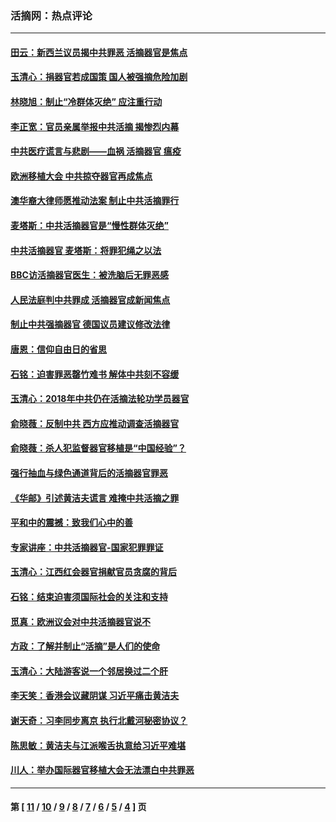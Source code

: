 ### 活摘网：热点评论
---
#### [田云：新西兰议员揭中共罪恶 活摘器官是焦点](../../pages/nf5879/n13070629.md?07290430) 
#### [玉清心：捐器官若成国策 国人被强摘危险加剧](../../pages/nf5879/n12802713.md?07290430) 
#### [林晓旭：制止“冷群体灭绝” 应注重行动](../../pages/nf5879/n12779736.md?07290430) 
#### [李正宽：官员亲属举报中共活摘 揭惨烈内幕](../../pages/nf5879/n12684490.md?07290430) 
#### [中共医疗谎言与悲剧——血祸 活摘器官 瘟疫](../../pages/nf5879/n12372103.md?07290430) 
#### [欧洲移植大会 中共掠夺器官再成焦点](../../pages/nf5879/n11538883.md?07290430) 
#### [澳华裔大律师愿推动法案 制止中共活摘罪行](../../pages/nf5879/n11377039.md?07290430) 
#### [麦塔斯：中共活摘器官是“慢性群体灭绝”](../../pages/nf5879/n11350529.md?07290430) 
#### [中共活摘器官 麦塔斯：将罪犯绳之以法](../../pages/nf5879/n11347973.md?07290430) 
#### [BBC访活摘器官医生：被洗脑后无罪恶感](../../pages/nf5879/n11335935.md?07290430) 
#### [人民法庭判中共罪成 活摘器官成新闻焦点](../../pages/nf5879/n11331578.md?07290430) 
#### [制止中共强摘器官 德国议员建议修改法律](../../pages/nf5879/n11249451.md?07290430) 
#### [唐恩：信仰自由日的省思](../../pages/nf5879/n11003525.md?07290430) 
#### [石铭：迫害罪恶罄竹难书  解体中共刻不容缓](../../pages/nf5879/n10942855.md?07290430) 
#### [玉清心：2018年中共仍在活摘法轮功学员器官](../../pages/nf5879/n10914646.md?07290430) 
#### [俞晓薇：反制中共 西方应推动调查活摘器官](../../pages/nf5879/n10794671.md?07290430) 
#### [俞晓薇：杀人犯监督器官移植是“中国经验”？](../../pages/nf5879/n10466427.md?07290430) 
#### [强行抽血与绿色通道背后的活摘器官罪恶](../../pages/nf5879/n10004708.md?07290430) 
#### [《华邮》引述黄洁夫谎言 难掩中共活摘之罪](../../pages/nf5879/n9642309.md?07290430) 
#### [平和中的震撼：致我们心中的善](../../pages/nf5879/n9021123.md?07290430) 
#### [专家讲座：中共活摘器官-国家犯罪罪证](../../pages/nf5879/n8828153.md?07290430) 
#### [玉清心：江西红会器官捐献官员贪腐的背后](../../pages/nf5879/n8522122.md?07290430) 
#### [石铭：结束迫害须国际社会的关注和支持](../../pages/nf5879/n8443497.md?07290430) 
#### [觅真：欧洲议会对中共活摘器官说不](../../pages/nf5879/n8337486.md?07290430) 
#### [方政：了解并制止“活摘”是人们的使命](../../pages/nf5879/n8329214.md?07290430) 
#### [玉清心：大陆游客说一个邻居换过二个肝](../../pages/nf5879/n8291404.md?07290430) 
#### [李天笑：香港会议藏阴谋 习近平痛击黄洁夫](../../pages/nf5879/n8241459.md?07290430) 
#### [谢天奇：习李同步离京 执行北戴河秘密协议？](../../pages/nf5879/n8230418.md?07290430) 
#### [陈思敏：黄洁夫与江派喉舌执意给习近平难堪](../../pages/nf5879/n8222166.md?07290430) 
#### [川人：举办国际器官移植大会无法漂白中共罪恶](../../pages/nf5879/n8221121.md?07290430) 

---
#### 第 [ [11](./11.md?07290430) / [10](./10.md?07290430) / [9](./9.md?07290430) / [8](./8.md?07290430) / [7](./7.md?07290430) / [6](./6.md?07290430) / [5](./5.md?07290430) / [4](./4.md?07290430) ] 页
